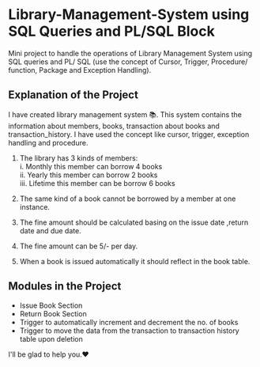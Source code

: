 # Library-Management-System using SQL Queries and PL/SQL Block
Mini project to handle the operations of Library Management System using SQL queries and PL/ SQL (use the concept of Cursor, Trigger, Procedure/ function, Package and Exception Handling).

## Explanation of the Project
I have created library management system 📚. This system contains the information about members, books, transaction about books and transaction_history. I have used the concept like cursor, trigger, exception handling and procedure.

1. The library has 3 kinds of members:<br>
   i.   Monthly this member can borrow 4 books <br>
   ii.  Yearly this member can borrow 2 books <br>
   iii. Lifetime this member can be borrow 6 books

2. The same kind of a book cannot be borrowed by a member at one instance.

3. The fine amount should be calculated basing on the issue date ,return date and due date.

4. The fine amount can be 5/- per day.

5. When a book is issued automatically it should reflect in the book table.

## Modules in the Project
-   Issue Book Section
-   Return Book Section
-   Trigger to automatically increment and decrement the no. of books
-   Trigger to move the data from the transaction to transaction history table upon deletion

 I'll be glad to help you.❤️

